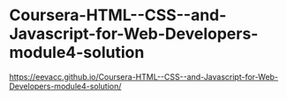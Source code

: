 # Coursera-HTML--CSS--and-Javascript-for-Web-Developers-module4-solution

https://eevacc.github.io/Coursera-HTML--CSS--and-Javascript-for-Web-Developers-module4-solution/

